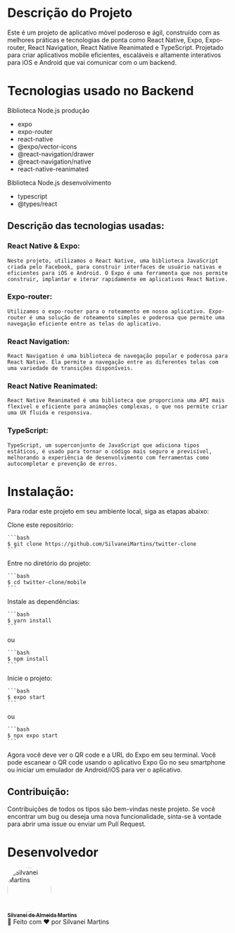 # Descrição do Projeto

Este é um projeto de aplicativo móvel poderoso e ágil, construído com as melhores práticas e tecnologias de ponta como React Native, Expo, Expo-router, React Navigation, React Native Reanimated e TypeScript. Projetado para criar aplicativos mobile eficientes, escaláveis e altamente interativos para iOS e Android que vai comunicar com o um backend.

# Tecnologias usado no Backend

Biblioteca Node.js produção
  * expo
  * expo-router
  * react-native
  * @expo/vector-icons
  * @react-navigation/drawer
  * @react-navigation/native
  * react-native-reanimated

Biblioteca Node.js desenvolvimento
  * typescript
  * @types/react

## Descrição das tecnologias usadas:

### React Native & Expo:
    Neste projeto, utilizamos o React Native, uma biblioteca JavaScript criada pelo Facebook, para construir interfaces de usuário nativas e eficientes para iOS e Android. O Expo é uma ferramenta que nos permite construir, implantar e iterar rapidamente em aplicativos React Native.
### Expo-router:
    Utilizamos o expo-router para o roteamento em nosso aplicativo. Expo-router é uma solução de roteamento simples e poderosa que permite uma navegação eficiente entre as telas do aplicativo.
### React Navigation:
    React Navigation é uma biblioteca de navegação popular e poderosa para React Native. Ela permite a navegação entre as diferentes telas com uma variedade de transições disponíveis.
### React Native Reanimated:
    React Native Reanimated é uma biblioteca que proporciona uma API mais flexível e eficiente para animações complexas, o que nos permite criar uma UX fluida e responsiva.
### TypeScript:
    TypeScript, um superconjunto de JavaScript que adiciona tipos estáticos, é usado para tornar o código mais seguro e previsível, melhorando a experiência de desenvolvimento com ferramentas como autocompletar e prevenção de erros.

# Instalação:

Para rodar este projeto em seu ambiente local, siga as etapas abaixo:

Clone este repositório:

    ```bash
    $ git clone https://github.com/SilvaneiMartins/twitter-clone
    ```

Entre no diretório do projeto:

    ```bash
    $ cd twitter-clone/mobile
    ```

Instale as dependências:

    ```bash
    $ yarn install
    ```
ou

    ```bash
    $ npm install
    ```

Inicie o projeto:

    ```bash
    $ expo start
    ```
ou

    ```bash
    $ npx expo start
    ```

Agora você deve ver o QR code e a URL do Expo em seu terminal. Você pode escanear o QR code usando o aplicativo Expo Go no seu smartphone ou iniciar um emulador de Android/iOS para ver o aplicativo.

## Contribuição:

Contribuições de todos os tipos são bem-vindas neste projeto. Se você encontrar um bug ou deseja uma nova funcionalidade, sinta-se à vontade para abrir uma issue ou enviar um Pull Request.

# Desenvolvedor

<a href="https://github.com/SilvaneiMartins">
    <img
        style="border-radius:50%"
        src="https://github.com/SilvaneiMartins.png"
        width="100px;"
        alt="Silvanei Martins"
    />
    <br />
    <sub>
        <b>Silvanei de Almeida Martins</b>
    </sub>
</a>
     <a href="https://github.com/SilvaneiMartins" title="Silvanei martins" >
 </a>
<br />
🚀 Feito com ❤️ por Silvanei Martins

